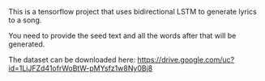This is a tensorflow project that uses bidirectional LSTM to generate lyrics to a song.

You need to provide the seed text and all the words after that will be generated.

The dataset can be downloaded here: https://drive.google.com/uc?id=1LiJFZd41ofrWoBtW-pMYsfz1w8Ny0Bj8
